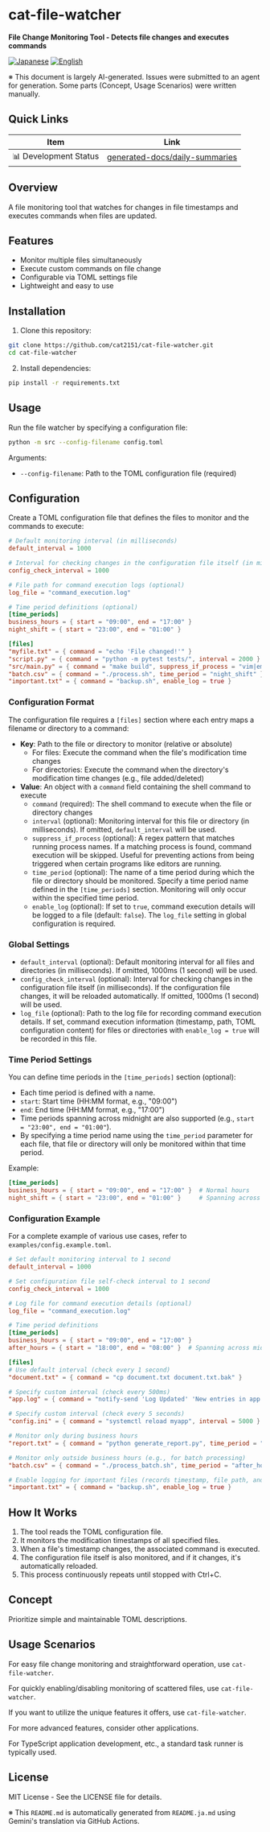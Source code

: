 # cat-file-watcher

**File Change Monitoring Tool - Detects file changes and executes commands**

<p align="left">
  <a href="README.ja.md"><img src="https://img.shields.io/badge/🇯🇵-Japanese-red.svg" alt="Japanese"></a>
  <a href="README.md"><img src="https://img.shields.io/badge/🇺🇸-English-blue.svg" alt="English"></a>
</p>

※ This document is largely AI-generated. Issues were submitted to an agent for generation. Some parts (Concept, Usage Scenarios) were written manually.

## Quick Links
| Item | Link |
|------|--------|
| 📊 Development Status | [generated-docs/daily-summaries](generated-docs/daily-summaries) |

## Overview

A file monitoring tool that watches for changes in file timestamps and executes commands when files are updated.

## Features

- Monitor multiple files simultaneously
- Execute custom commands on file change
- Configurable via TOML settings file
- Lightweight and easy to use

## Installation

1. Clone this repository:
```bash
git clone https://github.com/cat2151/cat-file-watcher.git
cd cat-file-watcher
```

2. Install dependencies:
```bash
pip install -r requirements.txt
```

## Usage

Run the file watcher by specifying a configuration file:

```bash
python -m src --config-filename config.toml
```

Arguments:
- `--config-filename`: Path to the TOML configuration file (required)

## Configuration

Create a TOML configuration file that defines the files to monitor and the commands to execute:

```toml
# Default monitoring interval (in milliseconds)
default_interval = 1000

# Interval for checking changes in the configuration file itself (in milliseconds)
config_check_interval = 1000

# File path for command execution logs (optional)
log_file = "command_execution.log"

# Time period definitions (optional)
[time_periods]
business_hours = { start = "09:00", end = "17:00" }
night_shift = { start = "23:00", end = "01:00" }

[files]
"myfile.txt" = { command = "echo 'File changed!'" }
"script.py" = { command = "python -m pytest tests/", interval = 2000 }
"src/main.py" = { command = "make build", suppress_if_process = "vim|emacs|code" }
"batch.csv" = { command = "./process.sh", time_period = "night_shift" }
"important.txt" = { command = "backup.sh", enable_log = true }
```

### Configuration Format

The configuration file requires a `[files]` section where each entry maps a filename or directory to a command:

- **Key**: Path to the file or directory to monitor (relative or absolute)
  - For files: Execute the command when the file's modification time changes
  - For directories: Execute the command when the directory's modification time changes (e.g., file added/deleted)
- **Value**: An object with a `command` field containing the shell command to execute
  - `command` (required): The shell command to execute when the file or directory changes
  - `interval` (optional): Monitoring interval for this file or directory (in milliseconds). If omitted, `default_interval` will be used.
  - `suppress_if_process` (optional): A regex pattern that matches running process names. If a matching process is found, command execution will be skipped. Useful for preventing actions from being triggered when certain programs like editors are running.
  - `time_period` (optional): The name of a time period during which the file or directory should be monitored. Specify a time period name defined in the `[time_periods]` section. Monitoring will only occur within the specified time period.
  - `enable_log` (optional): If set to `true`, command execution details will be logged to a file (default: `false`). The `log_file` setting in global configuration is required.

### Global Settings

- `default_interval` (optional): Default monitoring interval for all files and directories (in milliseconds). If omitted, 1000ms (1 second) will be used.
- `config_check_interval` (optional): Interval for checking changes in the configuration file itself (in milliseconds). If the configuration file changes, it will be reloaded automatically. If omitted, 1000ms (1 second) will be used.
- `log_file` (optional): Path to the log file for recording command execution details. If set, command execution information (timestamp, path, TOML configuration content) for files or directories with `enable_log = true` will be recorded in this file.

### Time Period Settings

You can define time periods in the `[time_periods]` section (optional):

- Each time period is defined with a name.
- `start`: Start time (HH:MM format, e.g., "09:00")
- `end`: End time (HH:MM format, e.g., "17:00")
- Time periods spanning across midnight are also supported (e.g., `start = "23:00", end = "01:00"`).
- By specifying a time period name using the `time_period` parameter for each file, that file or directory will only be monitored within that time period.

Example:
```toml
[time_periods]
business_hours = { start = "09:00", end = "17:00" }  # Normal hours
night_shift = { start = "23:00", end = "01:00" }     # Spanning across midnight
```

### Configuration Example

For a complete example of various use cases, refer to `examples/config.example.toml`.

```toml
# Set default monitoring interval to 1 second
default_interval = 1000

# Set configuration file self-check interval to 1 second
config_check_interval = 1000

# Log file for command execution details (optional)
log_file = "command_execution.log"

# Time period definitions
[time_periods]
business_hours = { start = "09:00", end = "17:00" }
after_hours = { start = "18:00", end = "08:00" }  # Spanning across midnight

[files]
# Use default interval (check every 1 second)
"document.txt" = { command = "cp document.txt document.txt.bak" }

# Specify custom interval (check every 500ms)
"app.log" = { command = "notify-send 'Log Updated' 'New entries in app.log'", interval = 500 }

# Specify custom interval (check every 5 seconds)
"config.ini" = { command = "systemctl reload myapp", interval = 5000 }

# Monitor only during business hours
"report.txt" = { command = "python generate_report.py", time_period = "business_hours" }

# Monitor only outside business hours (e.g., for batch processing)
"batch.csv" = { command = "./process_batch.sh", time_period = "after_hours" }

# Enable logging for important files (records timestamp, file path, and configuration content)
"important.txt" = { command = "backup.sh", enable_log = true }
```

## How It Works

1. The tool reads the TOML configuration file.
2. It monitors the modification timestamps of all specified files.
3. When a file's timestamp changes, the associated command is executed.
4. The configuration file itself is also monitored, and if it changes, it's automatically reloaded.
5. This process continuously repeats until stopped with Ctrl+C.

## Concept

Prioritize simple and maintainable TOML descriptions.

## Usage Scenarios

For easy file change monitoring and straightforward operation, use `cat-file-watcher`.

For quickly enabling/disabling monitoring of scattered files, use `cat-file-watcher`.

If you want to utilize the unique features it offers, use `cat-file-watcher`.

For more advanced features, consider other applications.

For TypeScript application development, etc., a standard task runner is typically used.

## License

MIT License - See the LICENSE file for details.

※ This `README.md` is automatically generated from `README.ja.md` using Gemini's translation via GitHub Actions.